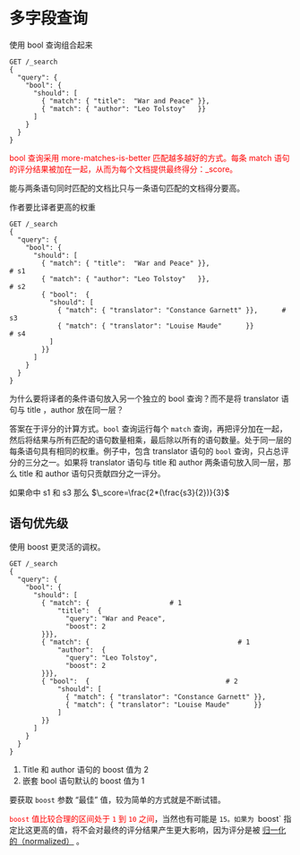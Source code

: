 # 多字段查询

使用 bool 查询组合起来

```apl
GET /_search
{
  "query": {
    "bool": {
      "should": [
        { "match": { "title":  "War and Peace" }},
        { "match": { "author": "Leo Tolstoy"   }}
      ]
    }
  }
}
```



<font color=red>bool 查询采用 more-matches-is-better 匹配越多越好的方式。每条 match 语句的评分结果被加在一起，从而为每个文档提供最终得分：_score。</font>

能与两条语句同时匹配的文档比只与一条语句匹配的文档得分要高。



作者要比译者更高的权重

```apl
GET /_search
{
  "query": {
    "bool": {
      "should": [
        { "match": { "title":  "War and Peace" }},  							# s1
        { "match": { "author": "Leo Tolstoy"   }},  							# s2
        { "bool":  {
          "should": [
            { "match": { "translator": "Constance Garnett" }},		# s3
            { "match": { "translator": "Louise Maude"      }}			# s4
          ]
        }}
      ]
    }
  }
}
```

为什么要将译者的条件语句放入另一个独立的 bool 查询？而不是将 translator 语句与 title ，author 放在同一层？

答案在于评分的计算方式。`bool` 查询运行每个 `match` 查询，再把评分加在一起，然后将结果与所有匹配的语句数量相乘，最后除以所有的语句数量。处于同一层的每条语句具有相同的权重。例子中，包含 translator 语句的 `bool` 查询，只占总评分的三分之一。如果将 translator 语句与 title 和 author 两条语句放入同一层，那么 title 和 author 语句只贡献四分之一评分。



如果命中 s1 和 s3 那么  $\_score=\frac{2*(\frac{s3}{2})}{3}$



## 语句优先级



使用 boost 更灵活的调权。

```apl
GET /_search
{
  "query": {
    "bool": {
      "should": [
        { "match": {                    # 1
            "title":  {
              "query": "War and Peace",
              "boost": 2
        }}},
        { "match": { 									 # 1
            "author":  {
              "query": "Leo Tolstoy",
              "boost": 2
        }}},
        { "bool":  { 								  # 2
            "should": [
              { "match": { "translator": "Constance Garnett" }},
              { "match": { "translator": "Louise Maude"      }}
            ]
        }}
      ]
    }
  }
}
```

1. Title 和 author 语句的 boost 值为 2
2. 嵌套 bool 语句默认的 boost 值为 1

要获取 `boost` 参数 “最佳” 值，较为简单的方式就是不断试错。

<font color=red>`boost` 值比较合理的区间处于 `1` 到 `10` 之间</font>，当然也有可能是 `15。如果为 `boost` 指定比这更高的值，将不会对最终的评分结果产生更大影响，因为评分是被 [归一化的（normalized）](https://www.elastic.co/guide/cn/elasticsearch/guide/current/_boosting_query_clauses.html#boost-normalization) 。

